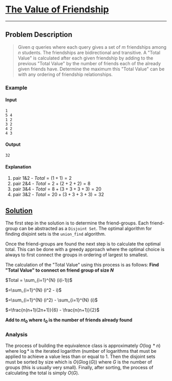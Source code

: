 [_metadata_:tags]:- "HackerRank Graph greedy union_find combinatorics"

# [The Value of Friendship](https://www.hackerrank.com/challenges/value-of-friendship/problem)

---

## Problem Description
> Given $q$ queries where each query gives a set of $m$ friendships among $n$ students. The friendships are bidirectional and transitive. A "Total Value" is calculated after each given friendship by adding to the previous "Total Value" by the number of friends each of the already given friends have. Determine the maximum this "Total Value" can be with any ordering of friendship relationships.

### Example
#### Input
```
1
5 4
1 2
3 2
4 2
4 3
```
#### Output
```
32
```
#### Explanation
1. pair 1&2 - $Total = (1+1) = 2$
2. pair 2&4 - $Total = 2 + (2+2+2) = 8$
3. pair 3&4 - $Total = 8 + (3+3+3+3) = 20$
4. pair 3&2 - $Total = 20 + (3+3+3+3) = 32$

## [Solution](%PUBLIC_URL%/solutions/value_of_friendship.cpp)
The first step in the solution is to determine the friend-groups. Each friend-group can be abstracted as a `Disjoint Set`. The optimal algorithm for finding disjoint sets is the `union_find` algorithm.

Once the friend-groups are found the next step is to calculate the optimal total. This can be done with a greedy approach where the optimal choice is always to first connect the groups in ordering of largest to smallest. 

The calculation of the "Total Value" using this process is as follows:
**Find "Total Value" to connect on friend group of size $N$**

$Total = \sum_{i=1}^{N} (i(i-1))$

$=\sum_{i=1}^{N} (i^2 - i)$

$=\sum_{i=1}^{N} (i^2) - \sum_{i=1}^{N} (i)$

$=\frac{n(n+1)(2n+1)}{6} - \frac{n(n+1)}{2}$

**Add to $nt_0$ where $t_0$ is the number of friends already found**

### Analysis
The process of building the equivalence class is approximately $O(\log*n)$ where $\log*$ is the iterated logarithm (number of logarithms that must be applied to achieve a value less than or equal to 1. Then the disjoint sets must be sorted by size which is $O(G\log(G))$ where $G$ is the number of groups (this is usually very small). Finally, after sorting, the process of calculating the total is simply $O(G)$.
